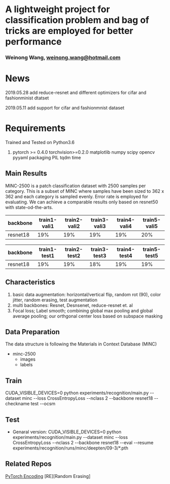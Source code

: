 ﻿# A lightweight project for classification problem and bag of tricks are employed for better performance
### Weinong Wang, weinong.wang@hotmail.com

# News
2019.05.28 add reduce-resnet and different optimizers for cifar and fashionminist dtatset

2019.05.11 add support for cifar and fashionmnist dataset

# Requirements

Trained and Tested on Python3.6
 1. pytorch >= 0.4.0
	torchvision>=0.2.0
	matplotlib
	numpy
	scipy
	opencv
	pyyaml
	packaging
	PIL
	tqdm
	time
	
## Main Results
MINC-2500 is a patch classification dataset with 2500 samples per category. This is a subset of MINC where samples have been sized to 362 x 362 and each category is sampled evenly. Error rate is employed for evaluating. We can achieve a comparable results only based on resnet50 with state-od-the-arts.

|backbone|train1-vali1|train2-vali2|train3-vali3|train4-vali4|train5-vali5
|---|---|---|---|---|---
|resnet18|19%|19%|19%|19%|20%

|backbone|train1-test1|train2-test2|train3-test3|train4-test4|train5-test5
|---|---|---|---|---|---
|resnet18|19%|19%|18%|19%|19%
## Characteristics
 1. basic data augmentation: horizontal/vertical  flip, random rot (90), color jitter, random erasing, test augmentation
 2.  multi backbones: Resnet, Desnsenet, reduce-resnet et. al
 3. Focal loss; Label smooth; combining global max pooling and global average pooling; our orthgonal center loss based on subspace masking

			
## Data Preparation
The data structure is following the Materials in Context Database (MINC)
 -  minc-2500
     - images
     - labels
## Train
 CUDA_VISIBLE_DEVICES=0 python experiments/recognition/main.py --dataset minc --loss CrossEntropyLoss --nclass  2 --backbone resnet18 --checkname test --ocsm


## Test
 - Genaral version: 
 CUDA_VISIBLE_DEVICES=0 python experiments/recognition/main.py --dataset minc --loss CrossEntropyLoss --nclass  2 --backbone resnet18 --eval  --resume experiments/recognition/runs/minc/deepten/09-3/*.pth
 
## Related Repos
[PyTorch Encoding][PyTorch Encoding]
[RE][Random Erasing]


[PyTorch Encoding]:https://github.com/zhanghang1989/PyTorch-Encoding

[RE]:https://github.com/zhunzhong07/Random-Erasing

